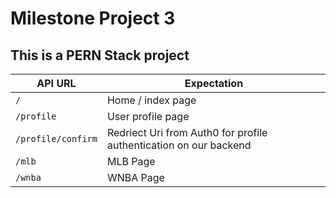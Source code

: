 # Milestone Project 3

## This is a PERN Stack project


| API URL | Expectation |
|-------|--------|
| `/` | Home / index page |
| `/profile` | User profile page |
| `/profile/confirm` | Redriect Uri from Auth0 for profile authentication on our backend |
| `/mlb` | MLB Page |
| `/wnba` | WNBA Page |
